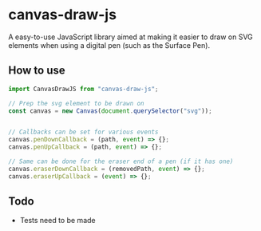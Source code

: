 # canvas-draw-js
A easy-to-use JavaScript library aimed at making it easier to draw on SVG elements when using a digital pen (such as the Surface Pen). 

## How to use
```javascript
import CanvasDrawJS from "canvas-draw-js";

// Prep the svg element to be drawn on
const canvas = new Canvas(document.querySelector("svg"));


// Callbacks can be set for various events
canvas.penDownCallback = (path, event) => {};
canvas.penUpCallback = (path, event) => {};

// Same can be done for the eraser end of a pen (if it has one)
canvas.eraserDownCallback = (removedPath, event) => {};
canvas.eraserUpCallback = (event) => {};
```

## Todo
- Tests need to be made